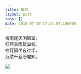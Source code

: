 ```yaml
---
title: 梅雨
layout: post
tags: []
date: 2015-07-30 17:22:57.150000
---
```

梅雨连天闲陋室，  
归燕乘雨筑巢枝。  
枯灯孤坐夜过半，  
万缕千丝盼君知。  

![]({{site.cdnurl}}/assets/yinshui/images/posts/2015/07/meiyu.jpg)
